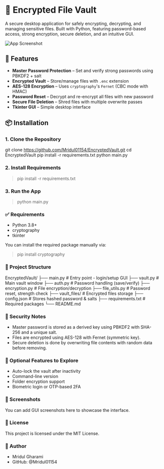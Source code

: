# 🔐 Encrypted File Vault

A secure desktop application for safely encrypting, decrypting, and managing sensitive files. Built with Python, featuring password-based access, strong encryption, secure deletion, and an intuitive GUI.

![App Screenshot](screenshot.png)

## 🚀 Features
- **Master Password Protection** – Set and verify strong passwords using PBKDF2 + salt
- **Encrypted Vault** – Store/manage files with `.enc` extension
- **AES-128 Encryption** – Uses `cryptography`'s `Fernet` (CBC mode with HMAC)
- **Password Reset** – Decrypt and re-encrypt all files with new password
- **Secure File Deletion** – Shred files with multiple overwrite passes
- **Tkinter GUI** – Simple desktop interface

## 📦 Installation

### 1. Clone the Repository

git clone https://github.com/Mridul01154/EncryptedVault.git
cd EncryptedVault
pip install -r requirements.txt
python main.py

### 2. Install Requirements

> pip install -r requirements.txt


### 3. Run the App

> python main.py


### ✅ Requirements

- Python 3.8+
- cryptography
- tkinter

You can install the required package manually via:
> pip install cryptography

### 📁 Project Structure

EncryptedVault/
├── main.py              # Entry point - login/setup GUI
├── vault.py             # Main vault window
├── auth.py              # Password handling (save/verify)
├── encryption.py        # File encryption/decryption
├── file_utils.py        # Password reset, strength check
├── vault_files/         # Encrypted files storage
├── config.json          # Stores hashed password & salts
├── requirements.txt     # Required packages
└── README.md

### 🔐 Security Notes
- Master password is stored as a derived key using PBKDF2 with SHA-256 and a unique salt.
- Files are encrypted using AES-128 with Fernet (symmetric key).
- Secure deletion is done by overwriting file contents with random data before removing.

### 🧪 Optional Features to Explore
- Auto-lock the vault after inactivity
- Command-line version
- Folder encryption support
- Biometric login or OTP-based 2FA

### 📸 Screenshots
You can add GUI screenshots here to showcase the interface.

### 📝 License
This project is licensed under the MIT License.

### 🙋 Author
- Mridul Gharami
- GitHub: @Mridul01154
